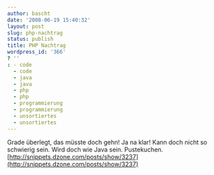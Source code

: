 ```yaml
---
author: bascht
date: '2008-06-19 15:40:32'
layout: post
slug: php-nachtrag
status: publish
title: PHP Nachtrag
wordpress_id: '366'
? ''
: - code
  - code
  - java
  - java
  - php
  - php
  - programmierung
  - programmierung
  - unsortiertes
  - unsortiertes
---
```


Grade überlegt, das müsste doch gehn! Ja na klar! Kann doch nicht
so schwierig sein. Wird doch wie Java sein. Pustekuchen.
[http://snippets.dzone.com/posts/show/3237](http://snippets.dzone.com/posts/show/3237)


